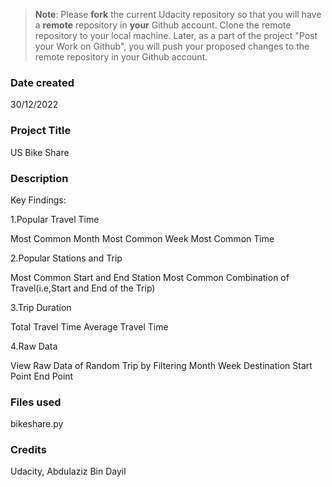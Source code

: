 >**Note**: Please **fork** the current Udacity repository so that you will have a **remote** repository in **your** Github account. Clone the remote repository to your local machine. Later, as a part of the project "Post your Work on Github", you will push your proposed changes to the remote repository in your Github account.

### Date created
30/12/2022

### Project Title
US Bike Share

### Description
Key Findings:

1.Popular Travel Time

Most Common Month
Most Common Week
Most Common Time

2.Popular Stations and Trip

Most Common Start and End Station
Most Common Combination of Travel(i.e,Start and End of the Trip)

3.Trip Duration

Total Travel Time
Average Travel Time

4.Raw Data

View Raw Data of Random Trip by Filtering
Month
Week
Destination
Start Point
End Point

### Files used
bikeshare.py 

### Credits
Udacity, Abdulaziz Bin Dayil


